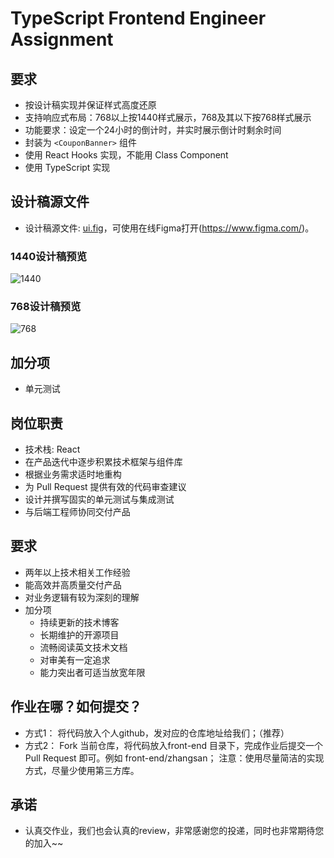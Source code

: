 # TypeScript Frontend Engineer Assignment

## 要求

- 按设计稿实现并保证样式高度还原
- 支持响应式布局：768以上按1440样式展示，768及其以下按768样式展示
- 功能要求：设定一个24小时的倒计时，并实时展示倒计时剩余时间
- 封装为 `<CouponBanner>` 组件
- 使用 React Hooks 实现，不能用 Class Component
- 使用 TypeScript 实现

## 设计稿源文件
- 设计稿源文件: [ui.fig](./ui.fig)，可使用在线Figma打开(https://www.figma.com/)。

### 1440设计稿预览
![1440](https://img.mrvcdn.com/us/media/38df616ba20e1d950b729d1684d4023c-1022-336.png)
### 768设计稿预览
![768](https://img.mrvcdn.com/us/media/46c21769d0490107b99507afe3491355-576-698.png)

## 加分项

- 单元测试

## 岗位职责

- 技术栈: React
- 在产品迭代中逐步积累技术框架与组件库
- 根据业务需求适时地重构
- 为 Pull Request 提供有效的代码审查建议
- 设计并撰写固实的单元测试与集成测试
- 与后端⼯程师协同交付产品

## 要求

- 两年以上技术相关工作经验
- 能高效并高质量交付产品
- 对业务逻辑有较为深刻的理解
- 加分项
  - 持续更新的技术博客
  - 长期维护的开源项目
  - 流畅阅读英文技术文档
  - 对审美有一定追求
  - 能力突出者可适当放宽年限

## 作业在哪？如何提交？
 - 方式1： 将代码放入个人github，发对应的仓库地址给我们；（推荐）
 - 方式2： Fork 当前仓库，将代码放入front-end 目录下，完成作业后提交一个 Pull Request 即可。例如 front-end/zhangsan；
注意：使用尽量简洁的实现方式，尽量少使用第三方库。

## 承诺
- 认真交作业，我们也会认真的review，非常感谢您的投递，同时也非常期待您的加入~~ 